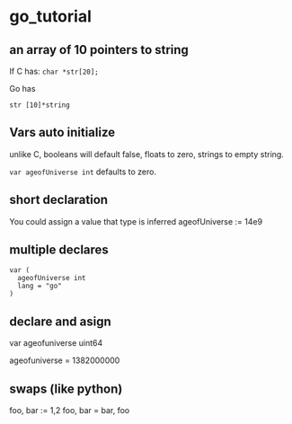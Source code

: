 # go_tutorial

## an array of 10 pointers to string
If C has:
`char *str[20];`

Go has

`str [10]*string` 

## Vars auto initialize
unlike C, booleans will default false, floats to zero, strings to empty string.

`var ageofUniverse int` defaults to zero.

## short declaration
You could assign a value that type is inferred
ageofUniverse := 14e9

## multiple declares
```
var (
  ageofUniverse int
  lang = "go"
)
```

## declare and asign
var ageofuniverse uint64

ageofuniverse = 1382000000


## swaps (like python)
foo, bar := 1,2
foo, bar = bar, foo

